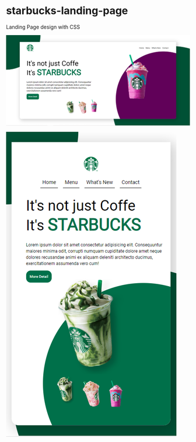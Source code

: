 # starbucks-landing-page
Landing Page design with CSS

![Alt text](/photos/SS1.png?raw=true "Desktop")









![Alt text](/photos/SS2.png?raw=true "Mobile")
